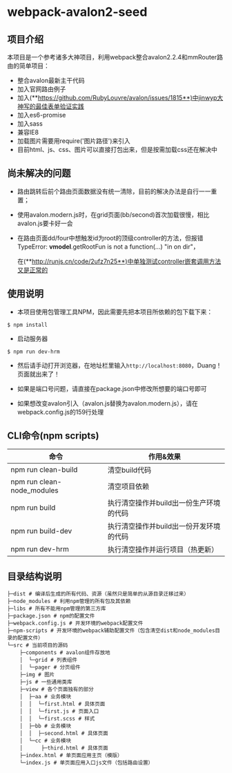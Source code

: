 # webpack-avalon2-seed #

## 项目介绍
本项目是一个参考诸多大神项目，利用webpack整合avalon2.2.4和mmRouter路由的简单项目：
- 整合avalon最新主干代码
- 加入官网路由例子
- 加入(**https://github.com/RubyLouvre/avalon/issues/1815**)中jinwyp大神写的最佳表单验证实践
- 加入es6-promise
- 加入sass
- 兼容IE8
- 加载图片需要用require('图片路径')来引入
- 目前html、js、css、图片可以直接打包出来，但是按需加载css还在解决中

## 尚未解决的问题
- 路由跳转后前个路由页面数据没有统一清除，目前的解决办法是自行一一重置；
- 使用avalon.modern.js时，在grid页面(bb/second)首次加载很慢，相比avalon.js要卡好一会
- 在路由页面dd/four中想触发id为root的顶级controller的方法，但报错TypeError: __vmodel__.getRootFun is not a function(…) "in on dir"，

  在(**http://runjs.cn/code/2ufz7n25**)中单独测试controller嵌套调用方法又是正常的

## 使用说明

- 本项目使用包管理工具NPM，因此需要先把本项目所依赖的包下载下来：
```
$ npm install
```

- 启动服务器
```
$ npm run dev-hrm
```

- 然后请手动打开浏览器，在地址栏里输入`http://localhost:8080`，Duang！页面就出来了！

- 如果是端口号问题，请直接在package.json中修改所想要的端口号即可

- 如果想改变avalon引入（avalon.js替换为avalon.modern.js），请在webpack.config.js的159行处理

## CLI命令(npm scripts)
| 命令            | 作用&效果          |
| --------------- | ------------- |
| npm run clean-build     | 清空build代码 |
| npm run clean-node_modules     | 清空项目依赖 |
| npm run build     | 执行清空操作并build出一份生产环境的代码 |
| npm run build-dev     | 执行清空操作并build出一份开发环境的代码 |
| npm run dev-hrm   | 执行清空操作并运行项目（热更新） |

## 目录结构说明
```
├─dist # 编译后生成的所有代码、资源（虽然只是简单的从源目录迁移过来）
├─node_modules # 利用npm管理的所有包及其依赖
├─libs # 所有不能用npm管理的第三方库
├─package.json # npm的配置文件
├─webpack.config.js # 开发环境的webpack配置文件
├─npm-scripts # 开发环境的webpack辅助配置文件（包含清空dist和node_modules目录的配置文件）
└─src # 当前项目的源码
    ├─components # avalon组件存放地
    │  └─grid # 列表组件
    │  └─pager # 分页组件
    ├─img # 图片
    ├─js # 一些通用类库
    ├─view # 各个页面独有的部分
    │  ├─aa # 业务模块
    │  │  └─first.html # 具体页面
    │  │  └─first.js # 页面入口
    │  │  └─first.scss # 样式
    │  ├─bb # 业务模块
    │  │  ├─second.html # 具体页面
    │  └─cc # 业务模块
    │      ├─third.html # 具体页面    
    ├─index.html # 单页面应用主页（模版）
    └─index.js # 单页面应用入口js文件（包括路由设置）
```

